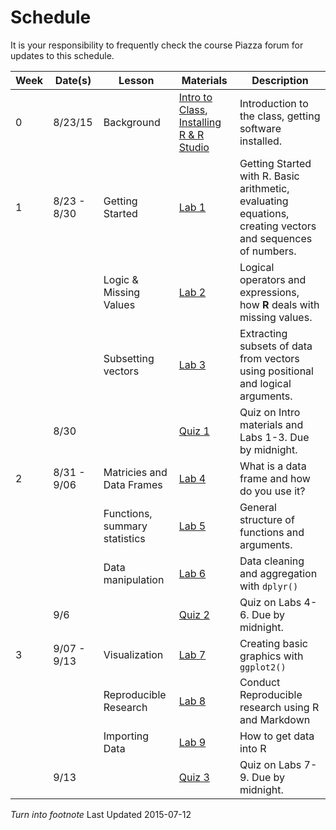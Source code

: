 
# Schedule

It is your responsibility to frequently check the course Piazza forum for updates to this schedule.



| Week  | Date(s)  |  Lesson | Materials  |  Description |
|---|----------|---|---|---|
| 0 | 8/23/15  | Background  | [Intro to Class](/lecture_notes/0_1_-_Intro_to_the_class.pdf), [Installing R & R Studio]("/lecture_notes/0_2_-_Setup_R_and_R_Studio.pdf")  | Introduction to the class, getting software installed.  |
| 1 | 8/23 - 8/30  | Getting Started | [Lab 1](labs/Lab1_-_Getting_Started_in_R.pdf)  | Getting Started with R. Basic arithmetic, evaluating equations, creating vectors and sequences of numbers.|
|   |   | Logic & Missing Values | [Lab 2](labs/Lab2_-_Logic_and_Missing_Data.pdf)  | Logical operators and expressions, how **R** deals with missing values. | 
|   |   | Subsetting vectors | [Lab 3](link)  | Extracting subsets of data from vectors using positional and logical arguments. |
|   | 8/30  |   | [Quiz 1](link)  | Quiz on Intro materials and Labs 1-3. Due by midnight. |
| 2 | 8/31 - 9/06  | Matricies and Data Frames | [Lab 4](link)  | What is a data frame and how do you use it?  |
|   |   | Functions, summary statistics | [Lab 5](link)  | General structure of functions and arguments.  |
|   |   | Data manipulation | [Lab 6](link)  | Data cleaning and aggregation with `dplyr()`  |
|   | 9/6  |  | [Quiz 2](link)  | Quiz on Labs 4-6. Due by midnight. |
| 3 | 9/07 - 9/13  | Visualization | [Lab 7](link)  | Creating basic graphics with `ggplot2()` |
|   |   | Reproducible Research | [Lab 8](link)  | Conduct Reproducible research using R and Markdown  |
|   |   | Importing Data | [Lab 9](link)  | How to get data into R |
|   | 9/13 |    | [Quiz 3](link)  | Quiz on Labs 7-9. Due by midnight. |

_Turn into footnote_ Last Updated 2015-07-12
